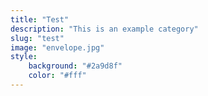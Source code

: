 ```yaml
---
title: "Test"
description: "This is an example category"
slug: "test"
image: "envelope.jpg"
style:
    background: "#2a9d8f"
    color: "#fff"
---
```

